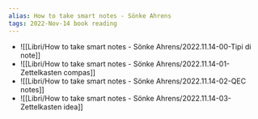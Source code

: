 ```yaml
---
alias: How to take smart notes - Sönke Ahrens
tags: 2022-Nov-14 book reading
---
```


- ![[Libri/How to take smart notes - Sönke Ahrens/2022.11.14-00-Tipi di note]]
- ![[Libri/How to take smart notes - Sönke Ahrens/2022.11.14-01-Zettelkasten compas]]
- ![[Libri/How to take smart notes - Sönke Ahrens/2022.11.14-02-QEC notes]]
- ![[Libri/How to take smart notes - Sönke Ahrens/2022.11.14-03-Zettelkasten idea]]